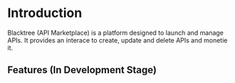 # Introduction

Blacktree (API Marketplace) is a platform designed to launch and manage APIs. It provides an interace to create, update and delete APIs and monetie it. 


## Features (In Development Stage)
